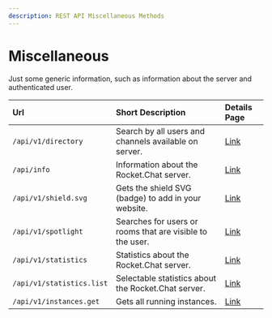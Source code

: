 ```yaml
---
description: REST API Miscellaneous Methods
---
```


# Miscellaneous

Just some generic information, such as information about the server and authenticated user.

| Url | Short Description | Details Page |
| :--- | :--- | :--- |
| `/api/v1/directory` | Search by all users and channels available on server. | [Link](directory.md) |
| `/api/info` | Information about the Rocket.Chat server. | [Link](info.md) |
| `/api/v1/shield.svg` | Gets the shield SVG \(badge\) to add in your website. | [Link](shield-svg.md) |
| `/api/v1/spotlight` | Searches for users or rooms that are visible to the user. | [Link](spotlight.md) |
| `/api/v1/statistics` | Statistics about the Rocket.Chat server. | [Link](statistics.md) |
| `/api/v1/statistics.list` | Selectable statistics about the Rocket.Chat server. | [Link](statistics-list.md) |
| `/api/v1/instances.get` | Gets all running instances. | [Link](methods/miscellaneous/instances-get.md) |

